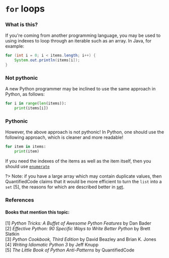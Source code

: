 # `for` loops

### What is this?
If you're coming from another programming language, you may be used to using indexes to loop through an iterable such as an array. In Java, for example:

```java
for (int i = 0; i < items.length; i++) {
    System.out.println(items[i]);
}
```

### Not pythonic
A new Python programmer may be inclined to use the same approach in Python, as follows:

```py
for i in range(len(items)):
    print(items[i])
```

### Pythonic
However, the above approach is not pythonic! In Python, one should use the following approach, which is cleaner and more readable!

```py
for item in items:
    print(item)
```

If you need the indexes of the items as well as the item itself, then you should use [`enumerate`](/for/enumerate.md)

?> Note: if you have a large array which may contain duplicate values, then QuantifiedCode claims that it would be more efficient to turn the `list` into a `set` [5], the reasons for which are described better in [set](/set.md).

### References 
#### Books that mention this topic:

[1] *Python Tricks: A Buffet of Awesome Python Features* by Dan Bader  
[2] *Effective Python: 90 Specific Ways to Write Better Python* by Brett Slatkin  
[3] *Python Cookbook, Third Edition* by David Beazley and Brian K. Jones  
[4] *Writing Idiomatic Python 3* by Jeff Knupp  
[5] *The Little Book of Python Anti-Patterns* by QuantifiedCode  